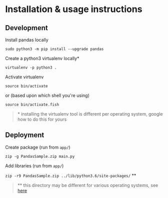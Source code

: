 # Installation & usage instructions

## Development

Install pandas locally

`sudo python3 -m pip install --upgrade pandas`

Create a python3 virtualenv locally*

`virtualenv -p python3 .`

Activate virtualenv

`source bin/activate`

or (based upon which shell you're using)

`source bin/activate.fish`

> \* installing the virtualenv tool is different per operating system, google how to do this for yours

## Deployment

Create package (run from `app/`)

`zip -g PandasSample.zip main.py`

Add libraries (run from `app/`)

`zip -r9 PandasSample.zip ../lib/python3.6/site-packages/` **

> \*\* this directory may be different for various operating systems, see [here](https://docs.aws.amazon.com/lambda/latest/dg/lambda-python-how-to-create-deployment-package.html#deployment-pkg-for-virtualenv)
